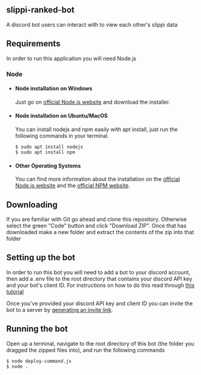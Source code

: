 ## slippi-ranked-bot

A discord bot users can interact with to view each other's slippi data

## Requirements

In order to run this application you will need Node.js

### Node

- #### Node installation on Windows

  Just go on [official Node.js website](https://nodejs.org/) and download the installer.

- #### Node installation on Ubuntu/MacOS

  You can install nodejs and npm easily with apt install, just run the following commands in your terminal.

      $ sudo apt install nodejs
      $ sudo apt install npm

- #### Other Operating Systems
  You can find more information about the installation on the [official Node.js website](https://nodejs.org/) and the [official NPM website](https://npmjs.org/).

## Downloading

If you are familiar with Git go ahead and clone this repository. Otherwise select the green "Code" button and click "Download ZIP". Once that has downloaded make a new folder and extract the contents of the zip into that folder

## Setting up the bot

In order to run this bot you will need to add a bot to your discord account, then add a .env file to the root directory that contains your discord API key and your bot's client ID. For instructions on how to do this read through [this tutorial](https://discord.com/developers/docs/getting-started)

Once you've provided your discord API key and client ID you can invite the bot to a server by [generating an invite link](https://discordapi.com/permissions.html#517544074304).

## Running the bot

Open up a terminal, navigate to the root directory of this bot (the folder you dragged the zipped files into), and run the following commands

    $ node deploy-command.js
    $ node .
